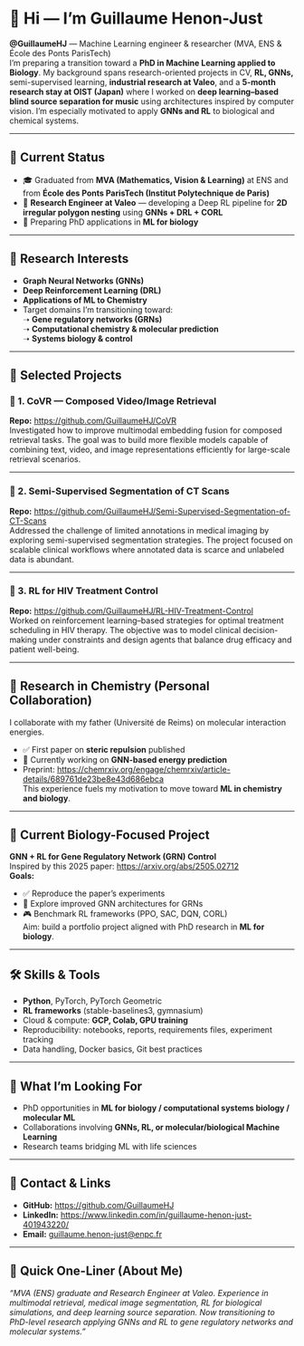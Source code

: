 # 👋 Hi — I’m Guillaume Henon-Just  
**@GuillaumeHJ** — Machine Learning engineer & researcher (MVA, ENS & École des Ponts ParisTech)  
I’m preparing a transition toward a **PhD in Machine Learning applied to Biology**. My background spans research-oriented projects in CV, **RL, GNNs,** semi-supervised learning, **industrial research at Valeo**, and a **5-month research stay at OIST (Japan)** where I worked on **deep learning–based blind source separation for music** using architectures inspired by computer vision. I’m especially motivated to apply **GNNs and RL** to biological and chemical systems.

---

## 🧭 Current Status  
- 🎓 Graduated from **MVA (Mathematics, Vision & Learning)** at ENS and from **École des Ponts ParisTech (Institut Polytechnique de Paris)**  
- 💼 **Research Engineer at Valeo** — developing a Deep RL pipeline for **2D irregular polygon nesting** using **GNNs + DRL + CORL**  
- 🔭 Preparing PhD applications in **ML for biology**

---

## 🎯 Research Interests  
- **Graph Neural Networks (GNNs)**  
- **Deep Reinforcement Learning (DRL)**  
- **Applications of ML to Chemistry**  
- Target domains I’m transitioning toward:  
  ➝ **Gene regulatory networks (GRNs)**  
  ➝ **Computational chemistry & molecular prediction**  
  ➝ **Systems biology & control**

---

## 📂 Selected Projects

### 🔹 1. CoVR — Composed Video/Image Retrieval  
**Repo:** https://github.com/GuillaumeHJ/CoVR  
Investigated how to improve multimodal embedding fusion for composed retrieval tasks. The goal was to build more flexible models capable of combining text, video, and image representations efficiently for large-scale retrieval scenarios.

---

### 🔹 2. Semi-Supervised Segmentation of CT Scans  
**Repo:** https://github.com/GuillaumeHJ/Semi-Supervised-Segmentation-of-CT-Scans  
Addressed the challenge of limited annotations in medical imaging by exploring semi-supervised segmentation strategies. The project focused on scalable clinical workflows where annotated data is scarce and unlabeled data is abundant.

---

### 🔹 3. RL for HIV Treatment Control  
**Repo:** https://github.com/GuillaumeHJ/RL-HIV-Treatment-Control  
Worked on reinforcement learning–based strategies for optimal treatment scheduling in HIV therapy. The objective was to model clinical decision-making under constraints and design agents that balance drug efficacy and patient well-being.

---

## 🔬 Research in Chemistry (Personal Collaboration)  
I collaborate with my father (Université de Reims) on molecular interaction energies.  
- ✅ First paper on **steric repulsion** published  
- 📄 Currently working on **GNN-based energy prediction**  
- Preprint: https://chemrxiv.org/engage/chemrxiv/article-details/689761de23be8e43d686ebca  
This experience fuels my motivation to move toward **ML in chemistry and biology**.

---

## 🧪 Current Biology-Focused Project  
**GNN + RL for Gene Regulatory Network (GRN) Control**  
Inspired by this 2025 paper: https://arxiv.org/abs/2505.02712  
**Goals:**  
- ✅ Reproduce the paper’s experiments  
- 🔧 Explore improved GNN architectures for GRNs  
- 🎮 Benchmark RL frameworks (PPO, SAC, DQN, CORL)  
Aim: build a portfolio project aligned with PhD research in **ML for biology**.

---

## 🛠️ Skills & Tools  
- **Python**, PyTorch, PyTorch Geometric  
- **RL frameworks** (stable-baselines3, gymnasium)  
- Cloud & compute: **GCP, Colab, GPU training**  
- Reproducibility: notebooks, reports, requirements files, experiment tracking  
- Data handling, Docker basics, Git best practices

---

## 🌱 What I’m Looking For  
- PhD opportunities in **ML for biology / computational systems biology / molecular ML**  
- Collaborations involving **GNNs, RL, or molecular/biological Machine Learning**  
- Research teams bridging ML with life sciences

---

## 🔗 Contact & Links  
- **GitHub:** https://github.com/GuillaumeHJ  
- **LinkedIn:** https://www.linkedin.com/in/guillaume-henon-just-401943220/  
- **Email:** guillaume.henon-just@enpc.fr

---

## 📝 Quick One-Liner (About Me)  
*“MVA (ENS) graduate and Research Engineer at Valeo. Experience in multimodal retrieval, medical image segmentation, RL for biological simulations, and deep learning source separation. Now transitioning to PhD-level research applying GNNs and RL to gene regulatory networks and molecular systems.”*
